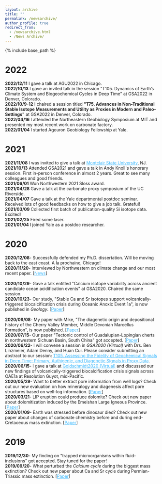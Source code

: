 ```yaml
---
layout: archive
title: ""
permalink: /newsarchive/
author_profile: true
redirect_from:
  - /newsarchive.html
  - /News Archive/
---
```


{% include base_path %}

2022
======

<b>2022/12/11</b> I gave a talk at AGU2022 in Chicago. <br>
<b>2022/10/13</b> I gave an invited talk in the session "T105. Dynamics of Earth’s Climate System and Biogeochemical Cycles in Deep Time" at GSA2022 in Denver, Colorado.
<br>
<b>2022/10/9-12</b> I chaired a session titled <b>"T75. Advances in Non-Traditional Stable Isotope Measurements and Utility as Proxies in Modern and Paleo-Settings"</b> at GSA2022 in Denver, Colorado.
<br>
<b>2022/04/16</b> I attended the Northeastern Geobiology Symposium at MIT and presented my most recent work on carbonate factory.
<br>
<b>2022/01/04</b> I started Agouron Geobiology Fellowship at Yale.
<br>

2021
======

<b>2021/11/08</b> I was invited to give a talk at <a href="https://www.montclair.edu/environmental-management-phd/sustainability-seminar-series/" style="color: #3BB9FF">Montclair State University</a>, NJ.
<br>
<b>2021/10/13</b> Attended GSA2021 and gave a talk in Andy Knoll's honorary session. First in-person conference in almost 2 years. Great to see many colleagues and good friends.
<br>
<b>2021/06/01</b> Won Northwestern 2021 Sloss award.
<br>
<b>2021/04/28</b> Gave a talk at the carbonate proxy symposium of the UC Riverside.
<br>
<b>2021/04/07</b> Gave a talk at the Yale departmental postdoc seminar. Received lots of good feedbacks on how to give a job talk. Grateful!
<br>
<b>2021/03/09</b> Collected first batch of publication-quality Si isotope data. Excited!
<br>
<b>2021/02/25</b> Fired some laser.
<br>
<b>2021/01/04</b> I joined Yale as a postdoc researcher.
<br>

2020
======

<b>2020/12/08</b>- Successfully defended my Ph.D. dissertation. Will be moving back to the east coast. A la prochaine, Chicago!
<br>
<b>2020/11/20</b>- Interviewed by Northwestern on climate change and our most recent paper. [<a href="https://news.northwestern.edu/stories/2020/12/volcanic-eruptions-directly-triggered-ocean-acidification-during-early-cretaceous/#:~:text=Volcanic%20eruptions%20directly%20triggered%20ocean%20acidification%20during%20Early%20Cretaceous,-First%20study%20to&text=During%20this%20time%2C%20it%20spewed,seawater%20and%20suffocated%20the%20oceans." style="color: #3BB9FF">News</a>]
<br>      
<b>2020/10/29</b>- Gave a talk entitled "Calcium isotope variability across ancient candidate ocean acidification events" at GSA2020. Chaired the same session.
<br>
<b>2020/10/23</b>- Our study, "Stable Ca and Sr isotopes support volcanically-triggered biocalcification crisis during Oceanic Anoxic Event 1a", is now published in <i>Geology</i>. [<a href="https://doi.org/10.1130/G47945.1" style="color: #3BB9FF">Paper</a>]
<br>      
<b>2020/09/08</b>- My paper with Mike, "The diagenetic origin and depositional history of the Cherry Valley Member, Middle Devonian Marcellus Formation", is now published. [<a href="https://doi.org/10.1016/j.chemgeo.2020.119875" style="color: #3BB9FF">Paper</a>]
<br>
<b>2020/07/15</b>- Our paper "Tectonic control of Guadalupian-Lopingian cherts in northwestern Sichuan Basin, South China" got accepted. [<a href="https://doi.org/10.1016/j.palaeo.2020.109915" style="color: #3BB9FF">Paper</a>]
<br>
<b>2020/06/22</b>- I will convene a session in <i>GSA2020 (Virtual)</i> with Drs. Ben Linzmeier, Adam Denny, and Huan Cui. Please consider submitting an abstract to our session:  <a href="https://community.geosociety.org/gsa2020/program/technical/topical" style="color: #3BB9FF">T105. Assessing the Fidelity of Geochemical Signals in Deep Time: Primary, Authigenic, and Diagenetic Signals in Proxy Data</a>.
<br>
<b>2020/06/15</b>- I gave a talk at <a href="https://goldschmidt.info/2020/abstracts/abstractView?id=2020004896" style="color: #3BB9FF">Goldschmidt2020 (Virtual)</a> and discussed our new findings of volcanically-triggered biocalcification crisis signals across OAE1a at Resolution Guyot, mid-Pacific.
<br>
<b>2020/05/29</b>- Want to better extract pore information from well logs? Check out our new evaluation on how mineralogy and diagenesis affect pore structures based on well-log information. [<a href="https://doi.org/10.1016/j.jngse.2020.103376" style="color: #3BB9FF">Paper</a>]
<br>
<b>2020/03/21</b>- LIP eruption could produce dolomite? Check out new paper about dolomitization induced by the Emeishan Large Igneous Province. [<a href="https://doi.org/10.1016/j.marpetgeo.2020.104308" style="color: #3BB9FF">Paper</a>]
<br>
<b>2020/01/09</b>- Earth was stressed before dinosaur died? Check out new paper about changes of carbonate chemistry before and during end-Cretaceous mass extinction. [<a href="https://doi.org/10.1130/G46431.1" style="color: #3BB9FF">Paper</a>]
<br>

2019
======

<b>2019/12/30</b>- My finding on "trapped microorganisms within fluid-inclusions" got accepted. Stay tuned for the paper!
<br>
<b>2019/09/20</b>- What perturbed the <i>Calcium cycle</i> during the biggest mass extinction? Check out new paper about Ca and Sr cycle during Permian-Triassic mass extinction. [<a href="https://doi.org/10.1016/j.gca.2019.07.035" style="color: #3BB9FF">Paper</a>]
